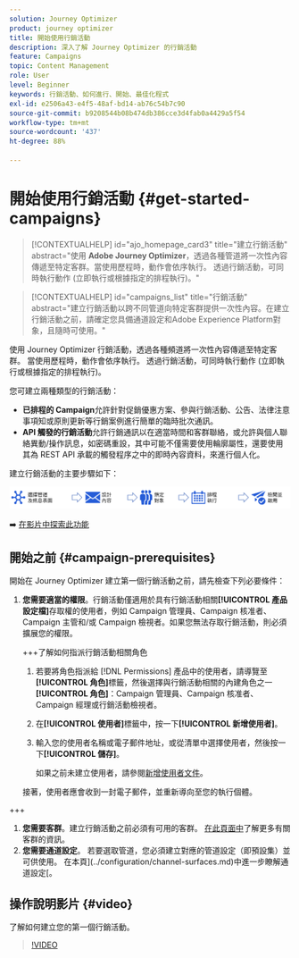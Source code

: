 ```yaml
---
solution: Journey Optimizer
product: journey optimizer
title: 開始使用行銷活動
description: 深入了解 Journey Optimizer 的行銷活動
feature: Campaigns
topic: Content Management
role: User
level: Beginner
keywords: 行銷活動、如何進行、開始、最佳化程式
exl-id: e2506a43-e4f5-48af-bd14-ab76c54b7c90
source-git-commit: b9208544b08b474db386cce3d4fab0a4429a5f54
workflow-type: tm+mt
source-wordcount: '437'
ht-degree: 88%

---
```


# 開始使用行銷活動 {#get-started-campaigns}

>[!CONTEXTUALHELP]
>id="ajo_homepage_card3"
>title="建立行銷活動"
>abstract="使用 **Adobe Journey Optimizer**，透過各種管道將一次性內容傳遞至特定客群。當使用歷程時，動作會依序執行。 透過行銷活動，可同時執行動作 (立即執行或根據指定的排程執行)。"


>[!CONTEXTUALHELP]
>id="campaigns_list"
>title="行銷活動"
>abstract="建立行銷活動以跨不同管道向特定客群提供一次性內容。在建立行銷活動之前，請確定您具備通道設定和Adobe Experience Platform對象，且隨時可使用。"

使用 Journey Optimizer 行銷活動，透過各種頻道將一次性內容傳遞至特定客群。 當使用歷程時，動作會依序執行。 透過行銷活動，可同時執行動作 (立即執行或根據指定的排程執行)。

您可建立兩種類型的行銷活動：

* **已排程的 Campaign**&#x200B;允許針對促銷優惠方案、參與行銷活動、公告、法律注意事項知或原則更新等行銷案例進行簡單的臨時批次通訊。
* **API 觸發的行銷活動**&#x200B;允許行銷通訊以在適當時間和客群聯絡，或允許與個人聯絡異動/操作訊息，如密碼重設，其中可能不僅需要使用輪廓屬性，還要使用其為 REST API 承載的觸發程序之中的即時內容資料，來進行個人化。

建立行銷活動的主要步驟如下：

![](assets/create-campaign-process.png)

➡️ [在影片中探索此功能](#video)

## 開始之前 {#campaign-prerequisites}

開始在 Journey Optimizer 建立第一個行銷活動之前，請先檢查下列必要條件：

1. **您需要適當的權限**。行銷活動僅適用於具有行銷活動相關&#x200B;**[!UICONTROL 產品設定檔]**&#x200B;存取權的使用者，例如 Campaign 管理員、Campaign 核准者、Campaign 主管和/或 Campaign 檢視者。如果您無法存取行銷活動，則必須擴展您的權限。

   +++了解如何指派行銷活動相關角色

   1. 若要將角色指派給 [!DNL Permissions] 產品中的使用者，請導覽至&#x200B;**[!UICONTROL 角色]**&#x200B;標籤，然後選擇與行銷活動相關的內建角色之一&#x200B;**[!UICONTROL 角色]**：Campaign 管理員、Campaign 核准者、Campaign 經理或行銷活動檢視者。

   1. 在&#x200B;**[!UICONTROL 使用者]**&#x200B;標籤中，按一下&#x200B;**[!UICONTROL 新增使用者]**。

   1. 輸入您的使用者名稱或電子郵件地址，或從清單中選擇使用者，然後按一下&#x200B;**[!UICONTROL 儲存]**。

      如果之前未建立使用者，請參閱[新增使用者文件](https://experienceleague.adobe.com/zh-hant/docs/experience-platform/access-control/ui/users)。

   接著，使用者應會收到一封電子郵件，並重新導向至您的執行個體。

+++

1. **您需要客群**。建立行銷活動之前必須有可用的客群。 [在此頁面中](../audience/about-audiences.md)了解更多有關客群的資訊。
1. **您需要通道設定**。 若要選取管道，您必須建立對應的管道設定（即預設集）並可供使用。 在本頁](../configuration/channel-surfaces.md)中進一步瞭解通道設定[。

## 操作說明影片 {#video}

了解如何建立您的第一個行銷活動。

>[!VIDEO](https://video.tv.adobe.com/v/346680?quality=12)
